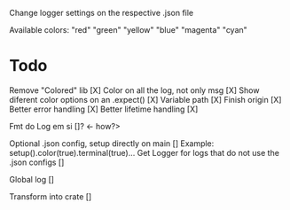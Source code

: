 Change logger settings on the respective .json file

Available colors:
"red"
"green"
"yellow"
"blue"
"magenta"
"cyan"

# Todo
Remove "Colored" lib [X]
Color on all the log, not only msg [X]
Show diferent color options on an .expect() [X]
Variable path [X]
Finish origin [X]
Better error handling [X]
Better lifetime handling [X]

Fmt do Log em si []? <- how?>

Optional .json config, setup directly on main [] 
Example: setup().color(true).terminal(true)...
Get Logger for logs that do not use the .json configs []

Global log []

Transform into crate []